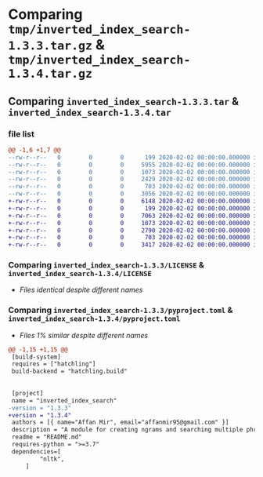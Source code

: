 # Comparing `tmp/inverted_index_search-1.3.3.tar.gz` & `tmp/inverted_index_search-1.3.4.tar.gz`

## Comparing `inverted_index_search-1.3.3.tar` & `inverted_index_search-1.3.4.tar`

### file list

```diff
@@ -1,6 +1,7 @@
--rw-r--r--   0        0        0      199 2020-02-02 00:00:00.000000 inverted_index_search-1.3.3/src/inverted_index_search/__init__.py
--rw-r--r--   0        0        0     5955 2020-02-02 00:00:00.000000 inverted_index_search-1.3.3/src/inverted_index_search/keyword_search.py
--rw-r--r--   0        0        0     1073 2020-02-02 00:00:00.000000 inverted_index_search-1.3.3/LICENSE
--rw-r--r--   0        0        0     2429 2020-02-02 00:00:00.000000 inverted_index_search-1.3.3/README.md
--rw-r--r--   0        0        0      703 2020-02-02 00:00:00.000000 inverted_index_search-1.3.3/pyproject.toml
--rw-r--r--   0        0        0     3056 2020-02-02 00:00:00.000000 inverted_index_search-1.3.3/PKG-INFO
+-rw-r--r--   0        0        0     6148 2020-02-02 00:00:00.000000 inverted_index_search-1.3.4/.DS_Store
+-rw-r--r--   0        0        0      199 2020-02-02 00:00:00.000000 inverted_index_search-1.3.4/src/inverted_index_search/__init__.py
+-rw-r--r--   0        0        0     7063 2020-02-02 00:00:00.000000 inverted_index_search-1.3.4/src/inverted_index_search/keyword_search.py
+-rw-r--r--   0        0        0     1073 2020-02-02 00:00:00.000000 inverted_index_search-1.3.4/LICENSE
+-rw-r--r--   0        0        0     2790 2020-02-02 00:00:00.000000 inverted_index_search-1.3.4/README.md
+-rw-r--r--   0        0        0      703 2020-02-02 00:00:00.000000 inverted_index_search-1.3.4/pyproject.toml
+-rw-r--r--   0        0        0     3417 2020-02-02 00:00:00.000000 inverted_index_search-1.3.4/PKG-INFO
```

### Comparing `inverted_index_search-1.3.3/LICENSE` & `inverted_index_search-1.3.4/LICENSE`

 * *Files identical despite different names*

### Comparing `inverted_index_search-1.3.3/pyproject.toml` & `inverted_index_search-1.3.4/pyproject.toml`

 * *Files 1% similar despite different names*

```diff
@@ -1,15 +1,15 @@
 [build-system]
 requires = ["hatchling"]
 build-backend = "hatchling.build"
 
 
 [project]
 name = "inverted_index_search"
-version = "1.3.3"
+version = "1.3.4"
 authors = [{ name="Affan Mir", email="affanmir95@gmail.com" }]
 description = "A module for creating ngrams and searching multiple phrases using inverted index searching in a document"
 readme = "README.md"
 requires-python = ">=3.7"
 dependencies=[
         "nltk",
     ]
```

